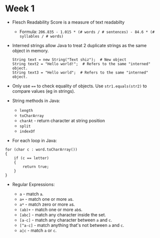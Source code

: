 # Week 1

* Flesch Readability Score is a measure of text readabilty

  * Formula: ``206.835 - 1.015 * (# words / # sentences) - 84.6 * (# syllables / # words)``

* Interned strings allow Java to treat 2 duplicate strings as the same object in memory.

  ```
  String text = new String("Text shiz");  # New object
  String text2 = "Hello world!";  # Refers to the same "interned" object.
  String text3 = "Hello world";  # Refers to the same "interned" object.
  ```

* Only use ``==`` to check equality of objects. Use ``str1.equals(str2)`` to compare values (eg in strings).

* String methods in Java:

  * ``length``
  * ``toCharArray``
  * ``charAt`` - return character at string position
  * ``split``
  * ``indexOf``

 * For each loop in Java:
  
  ```
  for (char c : word.toCharArray())
  {
      if (c == letter)
      {
          return true;
      }
  }
  ```

* Regular Expressions:

  * ``a`` - match ``a``.
  * ``a+`` - match one or more ``a``s.
  * ``a*`` - match zero or more ``a``s.
  * ``(ab)+`` - match one or more ``ab``s.
  * ``[abc]`` - match any character inside the set.
  * ``[a-c]`` - match any character between ``a`` and ``c``.
  * ``[^a-c]`` - match anything that's not between ``a`` and ``c``.
  * ``a|c`` - match ``a`` or ``c``.
